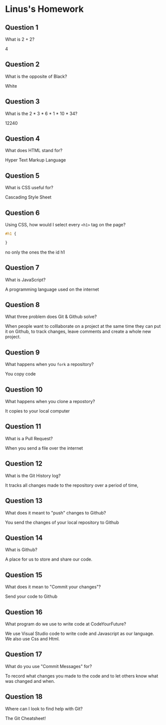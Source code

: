# Linus's Homework

## Question 1

What is 2 + 2?

4

## Question 2

What is the opposite of Black?

White

## Question 3

What is the  2 * 3 * 6 * 1 * 10 * 34?

12240

## Question 4 

What does HTML stand for?

Hyper Text Markup Language

## Question 5

What is CSS useful for?

Cascading Style Sheet

## Question 6

Using CSS, how would I select every `<h1>` tag on the page?

```css
#h1 {

}
```
no only the ones the the id h1

## Question 7

What is JavaScript?

A programming language used on the internet

## Question 8

What three problem does Git & Github solve?

When people want to colllaborate on a project at the same time they can put it on Github, to track changes, leave comments and create a whole new project.

## Question 9

What happens when you `fork` a repository?

You copy code
## Question 10 

What happens when you clone a repostory?

It copies to your local computer

## Question 11

What is a Pull Request?

When you send a file over the internet

## Question 12

What is the Git History log?

It tracks all changes made to the repository over a period of time,

## Question 13

What does it meant to "push" changes to Github?

You send the changes of your local repository to Github

## Question 14

What is Github?

A place for us to store and share our code.

## Question 15

What does it mean to "Commit your changes"?

Send your code to Github

## Question 16

What program do we use to write code at CodeYourFuture?

We use Visual Studio code to write code and Javascript as our language. We also use Css and Html.

## Question 17

What do you use "Commit Messages" for?

To record what changes you made to the code and to let others know what was changed and when.

## Question 18

Where can I look to find help with Git?

The Git Cheatsheet!
